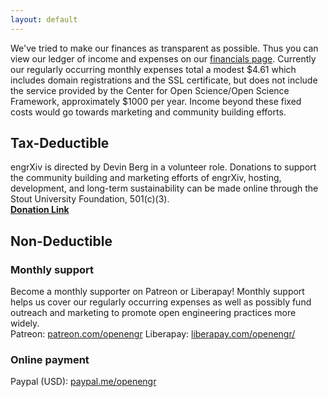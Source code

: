 ```yaml
---
layout: default
---
```

We've tried to make our finances as transparent as possible. Thus you can view our ledger of income and expenses on our [financials page](http://blog.engrxiv.org/financials/). Currently our regularly occurring monthly expenses total a modest $4.61 which includes domain registrations and the SSL certificate, but does not include the service provided by the Center for Open Science/Open Science Framework, approximately $1000 per year. Income beyond these fixed costs would go towards marketing and community building efforts.

## Tax-Deductible
engrXiv is directed by Devin Berg in a volunteer role. Donations to support the community building and marketing efforts of engrXiv, hosting, development, and long-term sustainability can be made online through the Stout University Foundation, 501(c)(3).  
**[Donation Link](https://foundation.uwstout.edu/pages/givings/engrxiv)**


## Non-Deductible
### Monthly support
Become a monthly supporter on Patreon or Liberapay! Monthly support helps us cover our regularly occurring expenses as well as possibly fund outreach and marketing to promote open engineering practices more widely.  
Patreon: [patreon.com/openengr](https://www.patreon.com/openengr)
Liberapay: [liberapay.com/openengr/](https://liberapay.com/openengr/)
### Online payment
Paypal (USD): [paypal.me/openengr](https://www.paypal.me/openengr)  
